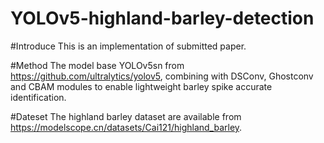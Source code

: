 # YOLOv5-highland-barley-detection

#Introduce
This is an implementation of submitted paper.

#Method
The model base YOLOv5sn from https://github.com/ultralytics/yolov5, combining with DSConv, Ghostconv and CBAM modules to enable lightweight barley spike accurate identification.


#Dateset
The highland barley dataset are available from https://modelscope.cn/datasets/Cai121/highland_barley.
